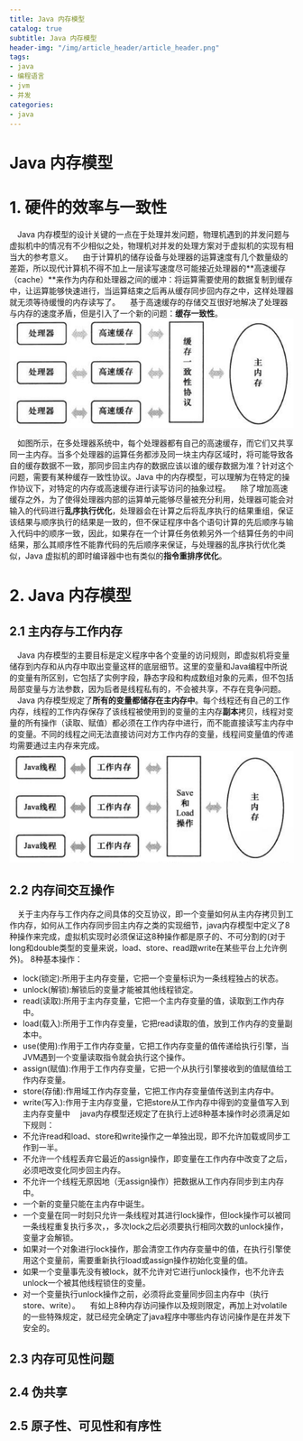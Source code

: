 ```yaml
---
title: Java 内存模型
catalog: true
subtitle: Java 内存模型
header-img: "/img/article_header/article_header.png"
tags:
- java
- 编程语言
- jvm
- 并发
categories:
- java
---
```


# Java 内存模型

# 1. 硬件的效率与一致性
&emsp;Java 内存模型的设计关键的一点在于处理并发问题，物理机遇到的并发问题与虚拟机中的情况有不少相似之处，物理机对并发的处理方案对于虚拟机的实现有相当大的参考意义。
&emsp;由于计算机的储存设备与处理器的运算速度有几个数量级的差距，所以现代计算机不得不加上一层读写速度尽可能接近处理器的**高速缓存（cache）**来作为内存和处理器之间的缓冲：将运算需要使用的数据复制到缓存中，让运算能够快速进行，当运算结束之后再从缓存同步回内存之中，这样处理器就无须等待缓慢的内存读写了。
&emsp;基于高速缓存的存储交互很好地解决了处理器与内存的速度矛盾，但是引入了一个新的问题：**缓存一致性**。
![cache](https://github.com/JP6907/Pic/blob/master/java/cache.png?raw=true)

&emsp;如图所示，在多处理器系统中，每个处理器都有自己的高速缓存，而它们又共享同一主内存。当多个处理器的运算任务都涉及同一块主内存区域时，将可能导致各自的缓存数据不一致，那同步回主内存的数据应该以谁的缓存数据为准？针对这个问题，需要有某种缓存一致性协议。Java 中的内存模型，可以理解为在特定的操作协议下，对特定的内存或高速缓存进行读写访问的抽象过程。
&emsp;除了增加高速缓存之外，为了使得处理器内部的运算单元能够尽量被充分利用，处理器可能会对输入的代码进行**乱序执行优化**，处理器会在计算之后将乱序执行的结果重组，保证该结果与顺序执行的结果是一致的，但不保证程序中各个语句计算的先后顺序与输入代码中的顺序一致，因此，如果存在一个计算任务依赖另外一个结算任务的中间结果，那么其顺序性不能靠代码的先后顺序来保证，与处理器的乱序执行优化类似，Java 虚拟机的即时编译器中也有类似的**指令重排序优化**。


# 2. Java 内存模型
## 2.1 主内存与工作内存
&emsp;Java 内存模型的主要目标是定义程序中各个变量的访问规则，即虚拟机将变量储存到内存和从内存中取出变量这样的底层细节。这里的变量和Java编程中所说的变量有所区别，它包括了实例字段，静态字段和构成数组对象的元素，但不包括局部变量与方法参数，因为后者是线程私有的，不会被共享，不存在竞争问题。
&emsp;Java 内存模型规定了**所有的变量都储存在主内存中**。每个线程还有自己的工作内存，线程的工作内存保存了该线程被使用到的变量的主内存**副本**拷贝，线程对变量的所有操作（读取、赋值）都必须在工作内存中进行，而不能直接读写主内存中的变量。不同的线程之间无法直接访问对方工作内存的变量，线程间变量值的传递均需要通过主内存来完成。
![java-memory-model](https://github.com/JP6907/Pic/blob/master/java/java-memory-model.png?raw=true)

## 2.2 内存间交互操作
&emsp;关于主内存与工作内存之间具体的交互协议，即一个变量如何从主内存拷贝到工作内存，如何从工作内存同步回主内存之类的实现细节，java内存模型中定义了8种操作来完成，虚拟机实现时必须保证这8种操作都是原子的、不可分割的(对于long和double类型的变量来说，load、store、read跟write在某些平台上允许例外)。
8种基本操作：
- lock(锁定):所用于主内存变量，它把一个变量标识为一条线程独占的状态。
- unlock(解锁):解锁后的变量才能被其他线程锁定。
- read(读取):所用于主内存变量，它把一个主内存变量的值，读取到工作内存中。
- load(载入):所用于工作内存变量，它把read读取的值，放到工作内存的变量副本中。
- use(使用):作用于工作内存变量，它把工作内存变量的值传递给执行引擎，当JVM遇到一个变量读取指令就会执行这个操作。
- assign(赋值):作用于工作内存变量，它把一个从执行引擎接收到的值赋值给工作内存变量。
- store(存储):作用域工作内存变量，它把工作内存变量值传送到主内存中。
- write(写入):作用于主内存变量，它把store从工作内存中得到的变量值写入到主内存变量中
&emsp;java内存模型还规定了在执行上述8种基本操作时必须满足如下规则：
- 不允许read和load、store和write操作之一单独出现，即不允许加载或同步工作到一半。
- 不允许一个线程丢弃它最近的assign操作，即变量在工作内存中改变了之后，必须吧改变化同步回主内存。
- 不允许一个线程无原因地（无assign操作）把数据从工作内存同步到主内存中。
- 一个新的变量只能在主内存中诞生。
- 一个变量在同一时刻只允许一条线程对其进行lock操作，但lock操作可以被同一条线程重复执行多次，，多次lock之后必须要执行相同次数的unlock操作，变量才会解锁。
- 如果对一个对象进行lock操作，那会清空工作内存变量中的值，在执行引擎使用这个变量前，需要重新执行load或assign操作初始化变量的值。
- 如果一个变量事先没有被lock，就不允许对它进行unlock操作，也不允许去unlock一个被其他线程锁住的变量。
- 对一个变量执行unlock操作之前，必须将此变量同步回主内存中（执行store、write）。
&emsp;有如上8种内存访问操作以及规则限定，再加上对volatile的一些特殊规定，就已经完全确定了java程序中哪些内存访问操作是在并发下安全的。


## 2.3 内存可见性问题

## 2.4 伪共享

## 2.5 原子性、可见性和有序性



